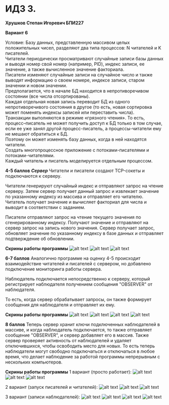 # ИДЗ 3. 

**Хрушков Степан Игоревич БПИ227** 

**Вариант 6**  

Условие: Базу данных, представленную массивом целых положительных чисел, разделяют два типа процессов: N читателей и K писателей.   
Читатели периодически просматривают случайные записи базы данных и выводя номер свой номер (например, PID), индекс записи, ее значение, а также вычисленное значение факториала.  
Писатели изменяют случайные записи на случайное число и также выводят информацию о своем номере, индексе записи, старом значении и новом значении.   
Предполагается, что в начале БД находится в непротиворечивом состоянии (все числа отсортированы).   
Каждая отдельная новая запись переводит БД из одного непротиворечивого состояния в другое (то есть, новая сортировка может поменять индексы записей или переставить числа).  
Транзакции выполняются в режиме «грязного чтения». То есть, процесс–писатель не может получить доступ к БД только в том случае, если ее уже занял другой процесс-писатель, а процессы-читатели ему не мешают обратиться к БД.  
Поэтому он может изменять базу данных, когда в ней находятся читатели.  
Создать многопроцессное приложение с потоками-писателями и потоками-читателями.  
Каждый читатель и писатель моделируется отдельным процессом.

**4-5 баллов**
***Сервер***
Читатели и писатели создают TCP-сокеты и подключаются к серверу.

Читатели генерируют случайный индекс и отправляют запрос на чтение серверу. Затем сервер получает данный запрос и извлекает значение по указанному индексу из массива и отправляет его читателю. Читатель получает значение и вычисляет факториал для числа и выводит в соответствии с заданием.

Писатели отправляют запрос на чтение текущего значения по сгенерированному индексу. Получают значение и отправляют на сервер запрос на запись нового значения. Сервер получает запрос, обновляет значение по указанному индексу в базе данных и отправляет подтверждение об обновлении.

**Скрины работы программы**
![alt text](4-5_1.jpg)
![alt text](4-5_2.jpg)
![alt text](4-5_3.jpg)


**6-7 баллов**
Аналогично программе на оценку 4-5 происходит взаимодействие читателей и писателей с сервером, но добавлено подключение мониторинга работы сервера.

Наблюдатель подключается непосредственно к серверу, который регистрирует наблюдателя получением сообщения "OBSERVER" от наблюдателя.

То есть, когда сервер обрабатывает запросы, он также формирует сообщения для наблюдателя и отправляет их ему.

**Скрины работы программы**
![alt text](6-7_1.jpg)
![alt text](6-7_2.jpg)
![alt text](6-7_3.jpg)
![alt text](6-7_4.jpg)


**8 баллов**
Теперь сервер хранит ключи подключенных наблюдателей в массиве, и когда наблюдатель подключается, то также отправляет сообщение "OBSERVER", и сервер добавляет его в массив. Также сервер проверяет активность от наблюдателей и удаляет отключившихся, чтобы освободить место для новых. То есть теперь наблюдатели могут свободно подключаться и отключаться в любое время, что делает наблюдение за работой программы непрерывным с нескольких компьютеров.

**Скрины работы программы**
1 вариант (просто работает):
![alt text](8_1.jpg)
![alt text](8_2.jpg)
![alt text](8_3.jpg)

2 вариант (запуск писателей и читателей):
![alt text](8_4.jpg)
![alt text](8_5.jpg)
![alt text](8_6.jpg)

3 вариант (записи наблюдателей):
![alt text](8_7.jpg)
![alt text](8_8.jpg)
![alt text](8_9.jpg)
![alt text](8_10.jpg)